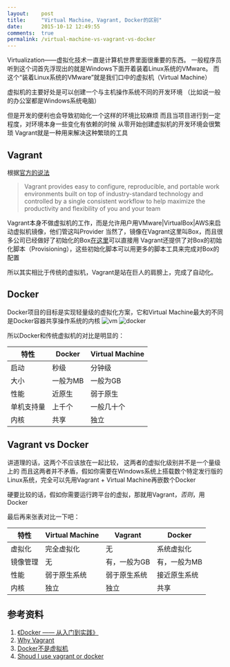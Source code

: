 ```yaml
---
layout:    post
title:     "Virtual Machine, Vagrant, Docker的区别"
date:      2015-10-12 12:49:55
comments:  true
permalink: /virtual-machine-vs-vagrant-vs-docker
---
```


Virtualization——虚拟化技术一直是计算机世界里面很重要的东西。
一般程序员听到这个词首先浮现出的就是Windows下面开着装着Linux系统的VMware。
而这个“装着Linux系统的VMware”就是我们口中的虚拟机（Virtual Machine）

<!--MORE-->

虚拟机的主要好处是可以创建一个与主机操作系统不同的开发环境
（比如说一般的办公室都是Windows系统电脑）

但是开发的便利也会导致初始化一个这样的环境比较麻烦
而且当项目进行到一定程度，对环境本身一些变化有依赖的时候
从零开始创建虚拟机的开发环境会很繁琐
Vagrant就是一种用来解决这种繁琐的工具


## Vagrant
根据[官方的说法][why-vagrant]

> Vagrant provides easy to configure, reproducible, and portable work environments built on top of industry-standard technology and controlled by a single consistent workflow to help maximize the productivity and flexibility of you and your team

Vagrant本身不做虚拟机的工作，而是允许用户用VMware|VirtualBox|AWS来启动虚拟机镜像，他们管这叫Provider
当然了，镜像在Vagrant这里叫Box，而且很多公司已经做好了初始化的Box[在这里][hashicorp-box]可以直接用
Vagrant还提供了对Box的初始化脚本（Provisioning），这些初始化脚本可以用更多的脚本工具来完成对Box的配置

所以其实相比于传统的虚拟机，Vagrant是站在巨人的肩膀上，完成了自动化。


## Docker
Docker项目的目标是实现轻量级的虚拟化方案，它和Virtual Machine最大的不同是Docker容器共享操作系统的内核
![vm][virtual-machine]
![docker][docker-engine]

所以Docker和传统虚拟机的对比是明显的：

| 特性       | Docker   | Virtual Machine   |
|------------|----------|-------------------|
| 启动       | 秒级     | 分钟级            |
| 大小       | 一般为MB | 一般为GB          |
| 性能       | 近原生   | 弱于原生          |
| 单机支持量 | 上千个   | 一般几十个        |
| 内核       | 共享     | 独立              |


## Vagrant vs Docker
讲道理的话，这两个不应该放在一起比较， 这两者的虚拟化级别并不是一个量级上的
而且这两者并不矛盾，假如你需要在Windows系统上搭载数个特定发行版的Linux系统，完全可以先用Vagrant + Virtual Machine再嵌数个Docker

硬要比较的话，假如你需要运行跨平台的虚拟，那就用Vagrant，*否则*，用Docker

最后再来张表对比一下吧：

| 特性     | Virtual Machine | Vagrant      | Docker       |
|----------|-----------------|--------------|--------------|
| 虚拟化   | 完全虚拟化      | 无           | 系统虚拟化   |
| 镜像管理 | 无              | 有，一般为GB | 有，一般为MB |
| 性能     | 弱于原生系统    | 弱于原生系统 | 接近原生系统 |
| 内核     | 独立            | 独立         | 共享         |


## 参考资料
1. [《Docker —— 从入门到实践》][docker-the-book]
2. [Why Vagrant][why-vagrant]
3. [Docker不是虚拟机][docker-by-shell909090]
4. [Shoud I use vagrant or docker][so-vagrant-or-docker]

[why-vagrant]:             https://docs.vagrantup.com/v2/why-vagrant/index.html
[hashicorp-box]:           https://atlas.hashicorp.com/boxes/search
[virtual-machine]:         http://dockerpool.com/static/books/docker_practice/_images/virtualization.png
[docker-engine]:           http://dockerpool.com/static/books/docker_practice/_images/docker.png
[docker-the-book]:         http://dockerpool.com/static/books/docker_practice/index.html
[docker-by-shell909090]:   https://github.com/shell909090/slides/blob/master/md/docker.md
[so-vagrant-or-docker]:    http://stackoverflow.com/questions/16647069/should-i-use-vagrant-or-docker-io-for-creating-an-isolated-environment
